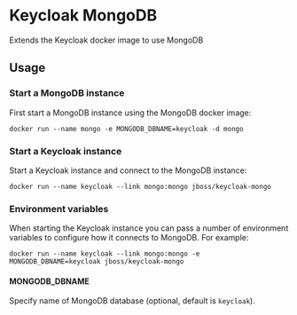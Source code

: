 # Keycloak MongoDB

Extends the Keycloak docker image to use MongoDB

## Usage

### Start a MongoDB instance

First start a MongoDB instance using the MongoDB docker image:

    docker run --name mongo -e MONGODB_DBNAME=keycloak -d mongo

### Start a Keycloak instance

Start a Keycloak instance and connect to the MongoDB instance:

    docker run --name keycloak --link mongo:mongo jboss/keycloak-mongo

### Environment variables

When starting the Keycloak instance you can pass a number of environment variables to configure how it connects to MongoDB. For example:

    docker run --name keycloak --link mongo:mongo -e MONGODB_DBNAME=keycloak jboss/keycloak-mongo

#### MONGODB_DBNAME

Specify name of MongoDB database (optional, default is `keycloak`).

